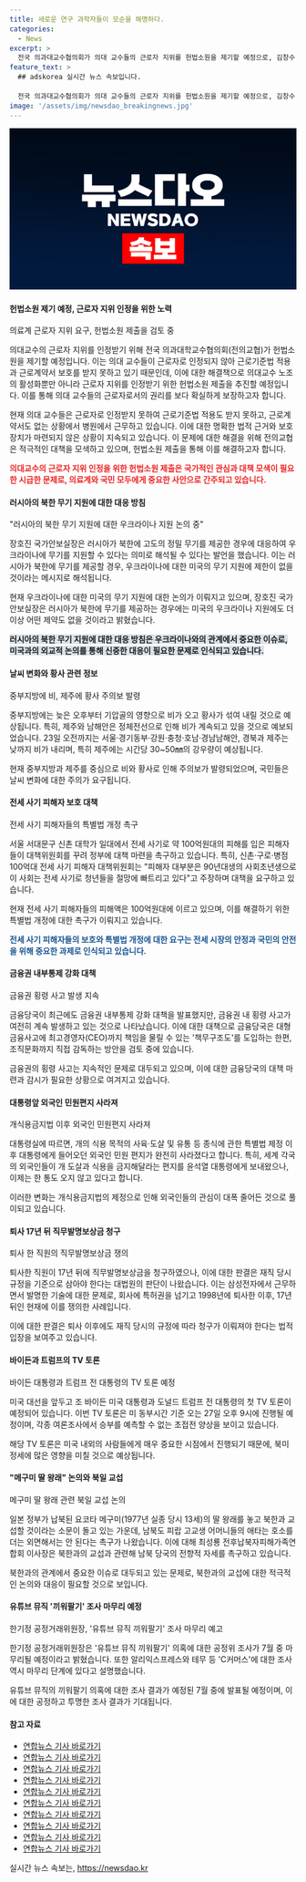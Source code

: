 ```yaml
---
title: 새로운 연구 과학자들이 모순을 해명하다.
categories:
  - News
excerpt: >
  전국 의과대교수협의회가 의대 교수들의 근로자 지위를 헌법소원을 제기할 예정으로, 김창수 회장은 의대 교수들의 근로자로의 인정과 의료 업무 보호를 촉구하고 있다. 또한, 장호진 국가안보실장은 러시아의 북한에 무기 공급에 대한 우크라이나 지원 재검토와 관련해 강경한 입장을 밝혔다. 또한, 전세사기 피해자들이 대책 개정을 촉구하고 있으며, 횡령 사고가 지속되고 있는 상황에서 금융당국의 내부통제 강화 대책이 발표되었다. 마지막으로, 바이든과 트럼프의 TV 토론, 메구미 딸의 납북 문제와 관련된 일본과 남북의 교섭 노력, 그리고 유튜브 뮤직 끼워팔기 의혹에 대한 공정위 조사가 진행 중이다.
feature_text: >
  ## adskorea 실시간 뉴스 속보입니다.

  전국 의과대교수협의회가 의대 교수들의 근로자 지위를 헌법소원을 제기할 예정으로, 김창수 회장은 의대 교수들의 근로자로의 인정과 의료 업무 보호를 촉구하고 있다. 또한, 장호진 국가안보실장은 러시아의 북한에 무기 공급에 대한 우크라이나 지원 재검토와 관련해 강경한 입장을 밝혔다. 또한, 전세사기 피해자들이 대책 개정을 촉구하고 있으며, 횡령 사고가 지속되고 있는 상황에서 금융당국의 내부통제 강화 대책이 발표되었다. 마지막으로, 바이든과 트럼프의 TV 토론, 메구미 딸의 납북 문제와 관련된 일본과 남북의 교섭 노력, 그리고 유튜브 뮤직 끼워팔기 의혹에 대한 공정위 조사가 진행 중이다.
image: '/assets/img/newsdao_breakingnews.jpg'
---
```


<p><img src="/assets/img/newsdao_breakingnews.jpg" alt="adskorea 속보" /></p>

<h4>헌법소원 제기 예정, 근로자 지위 인정을 위한 노력</h4>

<p>의료계 근로자 지위 요구, 헌법소원 제출을 검토 중</p>

<p>의대교수의 근로자 지위를 인정받기 위해 전국 의과대학교수협의회(전의교협)가 헌법소원을 제기할 예정입니다. 이는 의대 교수들이 근로자로 인정되지 않아 근로기준법 적용과 근로계약서 보호를 받지 못하고 있기 때문인데, 이에 대한 해결책으로 의대교수 노조의 활성화뿐만 아니라 근로자 지위를 인정받기 위한 헌법소원 제출을 추진할 예정입니다. 이를 통해 의대 교수들의 근로자로서의 권리를 보다 확실하게 보장하고자 합니다. </p>

<p>현재 의대 교수들은 근로자로 인정받지 못하여 근로기준법 적용도 받지 못하고, 근로계약서도 없는 상황에서 병원에서 근무하고 있습니다. 이에 대한 명확한 법적 근거와 보호 장치가 마련되지 않은 상황이 지속되고 있습니다. 이 문제에 대한 해결을 위해 전의교협은 적극적인 대책을 모색하고 있으며, 헌법소원 제출을 통해 이를 해결하고자 합니다.</p>

<p><b><span style="color: #ee2323;">의대교수의 근로자 지위 인정을 위한 헌법소원 제출은 국가적인 관심과 대책 모색이 필요한 시급한 문제로, 의료계와 국민 모두에게 중요한 사안으로 간주되고 있습니다.</span></b></p>

<h4>러시아의 북한 무기 지원에 대한 대응 방침</h4>

<p>"러시아의 북한 무기 지원에 대한 우크라이나 지원 논의 중"</p>

<p>장호진 국가안보실장은 러시아가 북한에 고도의 정밀 무기를 제공한 경우에 대응하여 우크라이나에 무기를 지원할 수 있다는 의미로 해석될 수 있다는 발언을 했습니다. 이는 러시아가 북한에 무기를 제공할 경우, 우크라이나에 대한 미국의 무기 지원에 제한이 없을 것이라는 메시지로 해석됩니다. </p>

<p>현재 우크라이나에 대한 미국의 무기 지원에 대한 논의가 이뤄지고 있으며, 장호진 국가안보실장은 러시아가 북한에 무기를 제공하는 경우에는 미국의 우크라이나 지원에도 더 이상 어떤 제약도 없을 것이라고 밝혔습니다.</p>

<p><b><span style="background-color: #21538527;">러시아의 북한 무기 지원에 대한 대응 방침은 우크라이나와의 관계에서 중요한 이슈로, 미국과의 외교적 논의를 통해 신중한 대응이 필요한 문제로 인식되고 있습니다.</span></b></p>

<h4>날씨 변화와 황사 관련 정보</h4>

<p>중부지방에 비, 제주에 황사 주의보 발령</p>

<p>중부지방에는 늦은 오후부터 기압골의 영향으로 비가 오고 황사가 섞여 내릴 것으로 예상됩니다. 특히, 제주와 남해안은 정체전선으로 인해 비가 계속되고 있을 것으로 예보되었습니다. 23일 오전까지는 서울·경기동부·강원·충청·호남·경남남해안, 경북과 제주는 낮까지 비가 내리며, 특히 제주에는 시간당 30~50㎜의 강우량이 예상됩니다.</p>

<p>현재 중부지방과 제주를 중심으로 비와 황사로 인해 주의보가 발령되었으며, 국민들은 날씨 변화에 대한 주의가 요구됩니다.</p>

<h4>전세 사기 피해자 보호 대책</h4>

<p>전세 사기 피해자들의 특별법 개정 촉구</p>

<p>서울 서대문구 신촌 대학가 일대에서 전세 사기로 약 100억원대의 피해를 입은 피해자들이 대책위원회를 꾸려 정부에 대책 마련을 촉구하고 있습니다. 특히, 신촌·구로·병점 100억대 전세 사기 피해자 대책위원회는 "피해자 대부분은 90년대생의 사회초년생으로 이 사회는 전세 사기로 청년들을 절망에 빠트리고 있다"고 주장하며 대책을 요구하고 있습니다.</p>

<p>현재 전세 사기 피해자들의 피해액은 100억원대에 이르고 있으며, 이를 해결하기 위한 특별법 개정에 대한 촉구가 이뤄지고 있습니다.</p>

<p><b><span style="color: #1a5490;">전세 사기 피해자들의 보호와 특별법 개정에 대한 요구는 전세 시장의 안정과 국민의 안전을 위해 중요한 과제로 인식되고 있습니다.</span></b></p>

<h4>금융권 내부통제 강화 대책</h4>

<p>금융권 횡령 사고 발생 지속</p>

<p>금융당국이 최근에도 금융권 내부통제 강화 대책을 발표했지만, 금융권 내 횡령 사고가 여전히 계속 발생하고 있는 것으로 나타났습니다. 이에 대한 대책으로 금융당국은 대형 금융사고에 최고경영자(CEO)까지 책임을 물릴 수 있는 '책무구조도'를 도입하는 한편, 조직문화까지 직접 감독하는 방안을 검토 중에 있습니다.</p>

<p>금융권의 횡령 사고는 지속적인 문제로 대두되고 있으며, 이에 대한 금융당국의 대책 마련과 감시가 필요한 상황으로 여겨지고 있습니다.</p>

<h4>대통령앞 외국인 민원편지 사라져</h4>

<p>개식용금지법 이후 외국인 민원편지 사라져</p>

<p>대통령실에 따르면, 개의 식용 목적의 사육·도살 및 유통 등 종식에 관한 특별법 제정 이후 대통령에게 들어오던 외국인 민원 편지가 완전히 사라졌다고 합니다. 특히, 세계 각국의 외국인들이 개 도살과 식용을 금지해달라는 편지를 윤석열 대통령에게 보내왔으나, 이제는 한 통도 오지 않고 있다고 합니다. </p>

<p>이러한 변화는 개식용금지법의 제정으로 인해 외국인들의 관심이 대폭 줄어든 것으로 풀이되고 있습니다.</p>

<h4>퇴사 17년 뒤 직무발명보상금 청구</h4>

<p>퇴사 한 직원의 직무발명보상금 쟁의</p>

<p>퇴사한 직원이 17년 뒤에 직무발명보상금을 청구하였으나, 이에 대한 판결은 재직 당시 규정을 기준으로 삼아야 한다는 대법원의 판단이 나왔습니다. 이는 삼성전자에서 근무하면서 발명한 기술에 대한 문제로, 회사에 특허권을 넘기고 1998년에 퇴사한 이후, 17년 뒤인 현재에 이를 쟁의한 사례입니다. </p>

<p>이에 대한 판결은 퇴사 이후에도 재직 당시의 규정에 따라 청구가 이뤄져야 한다는 법적 입장을 보여주고 있습니다.</p>

<h4>바이든과 트럼프의 TV 토론</h4>

<p>바이든 대통령과 트럼프 전 대통령의 TV 토론 예정</p>

<p>미국 대선을 앞두고 조 바이든 미국 대통령과 도널드 트럼프 전 대통령의 첫 TV 토론이 예정되어 있습니다. 이번 TV 토론은 미 동부시간 기준 오는 27일 오후 9시에 진행될 예정이며, 각종 여론조사에서 승부를 예측할 수 없는 초접전 양상을 보이고 있습니다.</p>

<p>해당 TV 토론은 미국 내외의 사람들에게 매우 중요한 시점에서 진행되기 때문에, 북미 정세에 많은 영향을 미칠 것으로 예상됩니다.</p>

<h4>"메구미 딸 왕래" 논의와 북일 교섭</h4>

<p>메구미 딸 왕래 관련 북일 교섭 논의</p>

<p>일본 정부가 납북된 요코타 메구미(1977년 실종 당시 13세)의 딸 왕래를 놓고 북한과 교섭할 것이라는 소문이 돌고 있는 가운데, 남북도 피랍 고교생 어머니들의 애타는 호소를 더는 외면해서는 안 된다는 촉구가 나왔습니다. 이에 대해 최성룡 전후납북자피해가족연합회 이사장은 북한과의 교섭과 관련해 남북 당국의 전향적 자세를 촉구하고 있습니다.</p>

<p>북한과의 관계에서 중요한 이슈로 대두되고 있는 문제로, 북한과의 교섭에 대한 적극적인 논의와 대응이 필요할 것으로 보입니다.</p>

<h4>유튜브 뮤직 '끼워팔기' 조사 마무리 예정</h4>

<p>한기정 공정거래위원장, '유튜브 뮤직 끼워팔기' 조사 마무리 예고</p>

<p>한기정 공정거래위원장은 '유튜브 뮤직 끼워팔기' 의혹에 대한 공정위 조사가 7월 중 마무리될 예정이라고 밝혔습니다. 또한 알리익스프레스와 테무 등 'C커머스'에 대한 조사 역시 마무리 단계에 있다고 설명했습니다.</p>

<p>유튜브 뮤직의 끼워팔기 의혹에 대한 조사 결과가 예정된 7월 중에 발표될 예정이며, 이에 대한 공정하고 투명한 조사 결과가 기대됩니다.</p>

<h4>참고 자료</h4>

<ul>
<li><a href="https://www.yna.co.kr/view/AKR20240623023800530">연합뉴스 기사 바로가기</a></li>
<li><a href="https://www.yna.co.kr/view/AKR20240623014200001">연합뉴스 기사 바로가기</a></li>
<li><a href="https://www.yna.co.kr/view/AKR20240623017000530">연합뉴스 기사 바로가기</a></li>
<li><a href="https://www.yna.co.kr/view/AKR20240623022600004">연합뉴스 기사 바로가기</a></li>
<li><a href="https://www.yna.co.kr/view/AKR20240622049400002">연합뉴스 기사 바로가기</a></li>
<li><a href="https://www.yna.co.kr/view/AKR20240623021200001">연합뉴스 기사 바로가기</a></li>
<li><a href="https://www.yna.co.kr/view/AKR20240621145200004">연합뉴스 기사 바로가기</a></li>
<li><a href="https://www.yna.co.kr/view/AKR20240623002500071">연합뉴스 기사 바로가기</a></li>
<li><a href="https://www.yna.co.kr/view/AKR20240623009000504">연합뉴스 기사 바로가기</a></li>
<li><a href="https://www.yna.co.kr/view/AKR20240622045600002">연합뉴스 기사 바로가기</a></li>
</ul>
실시간 뉴스 속보는, <a href="https://newsdao.kr" rel="dofollow">https://newsdao.kr</a>



